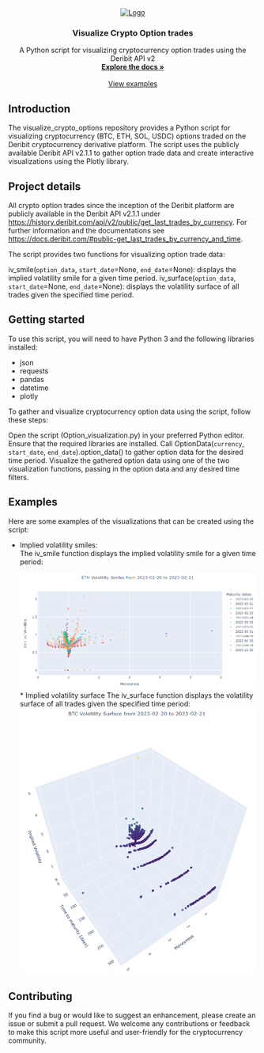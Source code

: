 <a name="readme-top"></a>
<br />

<div align="center">
  <a href="https://github.com/BarendPotijk/visualize_crypto_options/">
    <img src="Images/deribit.png" alt="Logo" width="80" height="80">
  </a>
<h3 align="center">Visualize Crypto Option trades</h3>
  <p align="center">
    A Python script for visualizing cryptocurrency option trades using the Deribit API v2
    <br />
    <a href="https://github.com/BarendPotijk/visualize_crypto_options/"><strong>Explore the docs »</strong></a>
    <br />
    <br />
    <a href="https://github.com/BarendPotijk/visualize_crypto_options/tree/main/EXAMPLES">View examples </a>
  </p>
</div>

## Introduction ##
The visualize_crypto_options repository provides a Python script for visualizing cryptocurrency (BTC, ETH, SOL, USDC) options traded on the Deribit cryptocurrency derivative platform. The script uses the publicly available Deribit API v2.1.1 to gather option trade data and create interactive visualizations using the Plotly library.

## Project details ##
All crypto option trades since the inception of the Deribit platform are publicly available in the Deribit API v2.1.1 under https://history.deribit.com/api/v2/public/get_last_trades_by_currency. For further information and the documentations see https://docs.deribit.com/#public-get_last_trades_by_currency_and_time.

The script provides two functions for visualizing option trade data:

iv_smile(`option_data`, `start_date`=None, `end_date`=None): displays the implied volatility smile for a given time period.
iv_surface(`option_data`, `start_date`=None, `end_date`=None): displays the volatility surface of all trades given the specified time period.

## Getting started ##
To use this script, you will need to have Python 3 and the following libraries installed:

* json
* requests
* pandas
* datetime
* plotly

To gather and visualize cryptocurrency option data using the script, follow these steps:

Open the script (Option_visualization.py) in your preferred Python editor.
Ensure that the required libraries are installed.
Call OptionData(`currency`, `start_date`, `end_date`).option_data() to gather option data for the desired time period.
Visualize the gathered option data using one of the two visualization functions, passing in the option data and any desired time filters.

## Examples ##
Here are some examples of the visualizations that can be created using the script:

* Implied volatility smiles:  
  The iv_smile function displays the implied volatility smile for a given time period:

  <a href="https://github.com/BarendPotijk/visualize_crypto_options/blob/main/Images/Implied Volatility Smiles.png">
    <img src="Images/Implied Volatility Smiles.png">
  </a>
  * Implied volatility surface
  The iv_surface function displays the volatility surface of all trades given the specified time period:

  <a href="https://github.com/BarendPotijk/visualize_crypto_options/blob/main/Images/Implied Volatility Surface.png">
    <img src="Images/Implied Volatility Surface.png">
  </a>
## Contributing ##
If you find a bug or would like to suggest an enhancement, please create an issue or submit a pull request. We welcome any contributions or feedback to make this script more useful and user-friendly for the cryptocurrency community.
